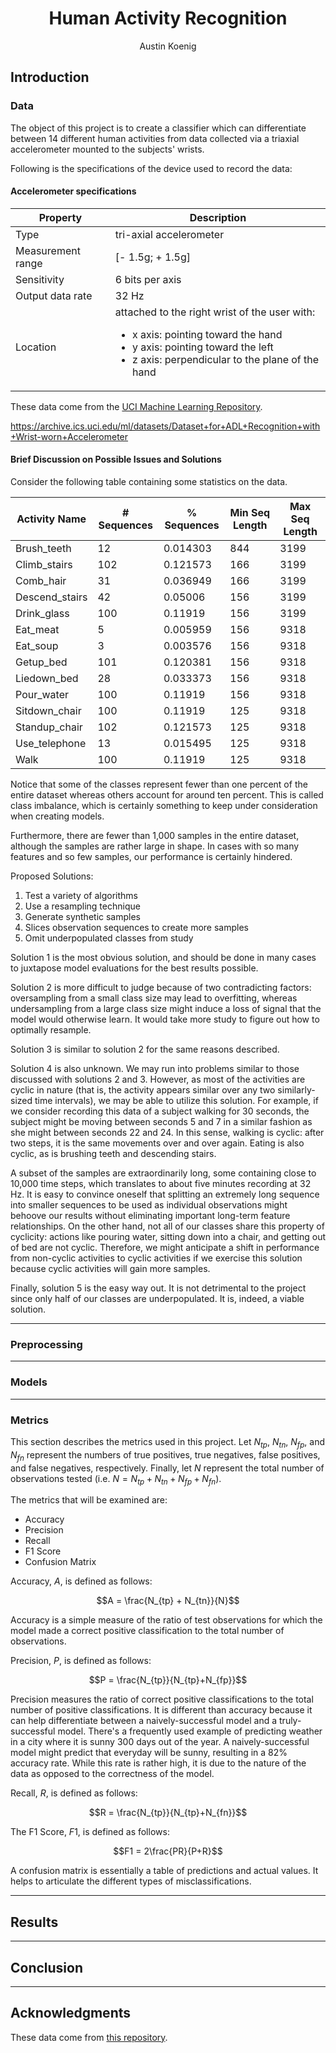 # <center>Human Activity Recognition</center>

<center>Austin Koenig</center>

## Introduction

### Data

The object of this project is to create a classifier which can differentiate between 14 different human activities from data collected via a triaxial accelerometer mounted to the subjects' wrists.

Following is the specifications of the device used to record the data:

#### Accelerometer specifications

| Property | Description |
| --- | --- |
| Type | tri-axial accelerometer |
| Measurement range | [- 1.5g; + 1.5g] |
| Sensitivity | 6 bits per axis |
| Output data rate | 32 Hz |
| Location | attached to the right wrist of the user with:<br><ul><li>x axis: pointing toward the hand</li><li>y axis: pointing toward the left</li><li>z axis: perpendicular to the plane of the hand</li></ul> |

These data come from the [UCI Machine Learning Repository](https://archive.ics.uci.edu/ml/datasets/Dataset+for+ADL+Recognition+with+Wrist-worn+Accelerometer).

https://archive.ics.uci.edu/ml/datasets/Dataset+for+ADL+Recognition+with+Wrist-worn+Accelerometer

#### Brief Discussion on Possible Issues and Solutions

Consider the following table containing some statistics on the data.

| Activity Name | # Sequences | % Sequences | Min Seq Length | Max Seq Length |
| --- | --- | --- | --- | --- |
| Brush_teeth | 12 | 0.014303 | 844 | 3199 |
| Climb_stairs | 102 | 0.121573 | 166 | 3199 |
| Comb_hair | 31 | 0.036949 | 166 | 3199 |
| Descend_stairs | 42 | 0.05006 | 156 | 3199 |
| Drink_glass | 100 | 0.11919 | 156 | 3199 |
| Eat_meat | 5 | 0.005959 | 156 | 9318 |
| Eat_soup | 3 | 0.003576 | 156 | 9318 |
| Getup_bed | 101 | 0.120381 | 156 | 9318 |
| Liedown_bed | 28 | 0.033373 | 156 | 9318 |
| Pour_water | 100 | 0.11919 | 156 | 9318 |
| Sitdown_chair | 100 | 0.11919 | 125 | 9318 |
| Standup_chair | 102 | 0.121573 | 125 | 9318 |
| Use_telephone | 13 | 0.015495 | 125 | 9318 |
| Walk | 100 | 0.11919 | 125 | 9318 | 

Notice that some of the classes represent fewer than one percent of the entire dataset whereas others account for around ten percent. This is called class imbalance, which is certainly something to keep under consideration when creating models. 

Furthermore, there are fewer than 1,000 samples in the entire dataset, although the samples are rather large in shape. In cases with so many features and so few samples, our performance is certainly hindered.

Proposed Solutions:
1. Test a variety of algorithms
2. Use a resampling technique
3. Generate synthetic samples
4. Slices observation sequences to create more samples
5. Omit underpopulated classes from study

Solution 1 is the most obvious solution, and should be done in many cases to juxtapose model evaluations for the best results possible.

Solution 2 is more difficult to judge because of two contradicting factors: oversampling from a small class size may lead to overfitting, whereas undersampling from a large class size might induce a loss of signal that the model would otherwise learn. It would take more study to figure out how to optimally resample.

Solution 3 is similar to solution 2 for the same reasons described.

Solution 4 is also unknown. We may run into problems similar to those discussed with solutions 2 and 3. However, as most of the activities are cyclic in nature (that is, the activity appears similar over any two similarly-sized time intervals), we may be able to utilize this solution. For example, if we consider recording this data of a subject walking for 30 seconds, the subject might be moving between seconds 5 and 7 in a similar fashion as she might between seconds 22 and 24. In this sense, walking is cyclic: after two steps, it is the same movements over and over again. Eating is also cyclic, as is brushing teeth and descending stairs. 

A subset of the samples are extraordinarily long, some containing close to 10,000 time steps, which translates to about five minutes recording at 32 Hz. It is easy to convince oneself that splitting an extremely long sequence into smaller sequences to be used as individual observations might behoove our results without eliminating important long-term feature relationships. On the other hand, not all of our classes share this property of cyclicity: actions like pouring water, sitting down into a chair, and getting out of bed are not cyclic. Therefore, we might anticipate a shift in performance from non-cyclic activities to cyclic activities if we exercise this solution because cyclic activities will gain more samples.

Finally, solution 5 is the easy way out. It is not detrimental to the project since only half of our classes are underpopulated. It is, indeed, a viable solution.

-----

### Preprocessing

-----

### Models

-----

### Metrics

This section describes the metrics used in this project. Let $N_{tp}$, $N_{tn}$, $N_{fp}$, and $N_{fn}$ represent the numbers of true positives, true negatives, false positives, and false negatives, respectively. Finally, let $N$ represent the total number of observations tested (i.e. $N=N_{tp}+N_{tn}+N_{fp}+N_{fn}$).

The metrics that will be examined are:
- Accuracy
- Precision
- Recall
- F1 Score
- Confusion Matrix

Accuracy, $A$, is defined as follows:

$$A = \frac{N_{tp} + N_{tn}}{N}$$

Accuracy is a simple measure of the ratio of test observations for which the model made a correct positive classification to the total number of observations.

Precision, $P$, is defined as follows:

$$P = \frac{N_{tp}}{N_{tp}+N_{fp}}$$

Precision measures the ratio of correct positive classifications to the total number of positive classifications. It is different than accuracy because it can help differentiate between a naively-successful model and a truly-successful model. There's a frequently used example of predicting weather in a city where it is sunny 300 days out of the year. A naively-successful model might predict that everyday will be sunny, resulting in a 82% accuracy rate. While this rate is rather high, it is due to the nature of the data as opposed to the correctness of the model.

Recall, $R$, is defined as follows:

$$R = \frac{N_{tp}}{N_{tp}+N_{fn}}$$

The F1 Score, $F1$, is defined as follows:

$$F1 = 2\frac{PR}{P+R}$$

A confusion matrix is essentially a table of predictions and actual values. It helps to articulate the different types of misclassifications.

-----

## Results

-----

## Conclusion

-----

## Acknowledgments

These data come from [this repository](https://archive.ics.uci.edu/ml/datasets/Dataset+for+ADL+Recognition+with+Wrist-worn+Accelerometer).

